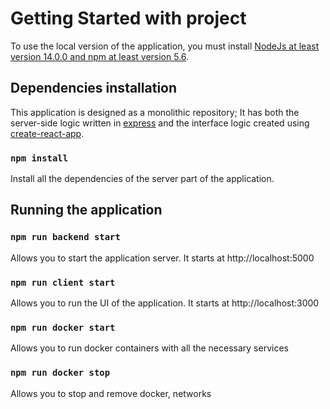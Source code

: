 # Getting Started with project

To use the local version of the application, you must install [NodeJs at least version 14.0.0 and npm at least version 5.6](https://nodejs.org/en).

## Dependencies installation

This application is designed as a monolithic repository; It has both the server-side logic written in [express](https://expressjs.com/) and the interface logic created using [create-react-app](https://github.com/facebook/create-react-app).

### `npm install`

Install all the dependencies of the server part of the application.

## Running the application

### `npm run backend start`

Allows you to start the application server. It starts at http://localhost:5000

### `npm run client start`

Allows you to run the UI of the application. It starts at http://localhost:3000

### `npm run docker start`

Allows you to run docker containers with all the necessary services

### `npm run docker stop`

Allows you to stop and remove docker, networks